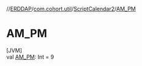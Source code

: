 //[ERDDAP](../../../index.md)/[com.cohort.util](../index.md)/[ScriptCalendar2](index.md)/[AM_PM](-a-m_-p-m.md)

# AM_PM

[JVM]\
val [AM_PM](-a-m_-p-m.md): Int = 9